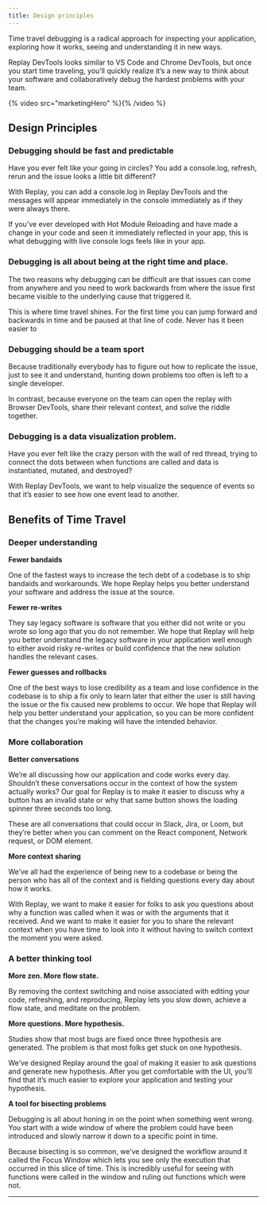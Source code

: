 ```yaml
---
title: Design principles
---
```


Time travel debugging is a radical approach for inspecting your application, exploring how it works, seeing and understanding it in new ways.

Replay DevTools looks similar to VS Code and Chrome DevTools, but once you start time traveling, you’ll quickly realize it’s a new way to think about your software and collaboratively debug the hardest problems with your team.

{% video src="marketingHero" %}{% /video %}

## Design Principles

### Debugging should be fast and predictable

Have you ever felt like your going in circles? You add a console.log, refresh, rerun and the issue looks a little bit different?

With Replay, you can add a console.log in Replay DevTools and the messages will appear immediately in the console immediately as if they were always there.

If you’ve ever developed with Hot Module Reloading and have made a change in your code and seen it immediately reflected in your app, this is what debugging with live console logs feels like in your app.

### Debugging is all about being at the right time and place.

The two reasons why debugging can be difficult are that issues can come from anywhere and you need to work backwards from where the issue first became visible to the underlying cause that triggered it.

This is where time travel shines. For the first time you can jump forward and backwards in time and be paused at that line of code. Never has it been easier to

### Debugging should be a team sport

Because traditionally everybody has to figure out how to replicate the issue, just to see it and understand, hunting down problems too often is left to a single developer.

In contrast, because everyone on the team can open the replay with Browser DevTools, share their relevant context, and solve the riddle together.

### Debugging is a data visualization problem.

Have you ever felt like the crazy person with the wall of red thread, trying to connect the dots between when functions are called and data is instantiated, mutated, and destroyed?

With Replay DevTools, we want to help visualize the sequence of events so that it’s easier to see how one event lead to another.

## Benefits of Time Travel

### Deeper understanding

**Fewer bandaids**

One of the fastest ways to increase the tech debt of a codebase is to ship bandaids and workarounds. We hope Replay helps you better understand your software and address the issue at the source.

**Fewer re-writes**

They say legacy software is software that you either did not write or you wrote so long ago that you do not remember. We hope that Replay will help you better understand the legacy software in your application well enough to either avoid risky re-writes or build confidence that the new solution handles the relevant cases.

**Fewer guesses and rollbacks**

One of the best ways to lose credibility as a team and lose confidence in the codebase is to ship a fix only to learn later that either the user is still having the issue or the fix caused new problems to occur. We hope that Replay will help you better understand your application, so you can be more confident that the changes you’re making will have the intended behavior.

### More collaboration

**Better conversations**

We’re all discussing how our application and code works every day. Shouldn’t these conversations occur in the context of how the system actually works? Our goal for Replay is to make it easier to discuss why a button has an invalid state or why that same button shows the loading spinner three seconds too long.

These are all conversations that could occur in Slack, Jira, or Loom, but they’re better when you can comment on the React component, Network request, or DOM element.

**More context sharing**

We’ve all had the experience of being new to a codebase or being the person who has all of the context and is fielding questions every day about how it works.

With Replay, we want to make it easier for folks to ask you questions about why a function was called when it was or with the arguments that it received. And we want to make it easier for you to share the relevant context when you have time to look into it without having to switch context the moment you were asked.

### A better thinking tool

**More zen. More flow state.**

By removing the context switching and noise associated with editing your code, refreshing, and reproducing, Replay lets you slow down, achieve a flow state, and meditate on the problem.

**More questions. More hypothesis.**

Studies show that most bugs are fixed once three hypothesis are generated. The problem is that most folks get stuck on one hypothesis.

We’ve designed Replay around the goal of making it easier to ask questions and generate new hypothesis. After you get comfortable with the UI, you’ll find that it’s much easier to explore your application and testing your hypothesis.

**A tool for bisecting problems**

Debugging is all about honing in on the point when something went wrong. You start with a wide window of where the problem could have been introduced and slowly narrow it down to a specific point in time.

Because bisecting is so common, we’ve designed the workflow around it called the Focus Window which lets you see only the execution that occurred in this slice of time. This is incredibly useful for seeing with functions were called in the window and ruling out functions which were not.

---
